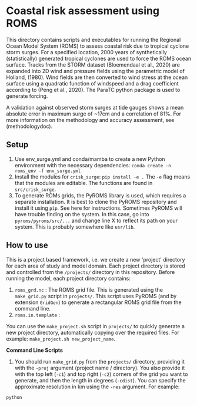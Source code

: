 # Coastal risk assessment using ROMS

This directory contains scripts and executables for running the Regional Ocean Model System (ROMS) to assess coastal risk due to tropical cyclone storm surges. For a specified location, 2000 years of synthetically (statistically) generated tropical cyclones are used to force the ROMS ocean surface. Tracks from the STORM dataset (Bloemendaal et al., 2020) are expanded into 2D wind and pressure fields using the parametric model of Holland, (1980). Wind fields are then converted to wind stress at the ocean surface using a quadratic function of windspeed and a drag coefficient according to (Peng et al., 2020). The ParaTC python package is used to generate forcing.

A validation against observed storm surges at tide gauges shows a mean absolute error in maximum surge of ~17cm and a correlation of 81%. For more information on the methodology and accuracy assessment, see (methodologydoc).

## Setup

1. Use env_surge.yml and conda/mamba to create a new Python environment with the necessary dependencies:
``` conda create -n roms_env -f env_surge.yml ```
2. Install the modules for `crisk_surge`:
``` pip install -e . ```
The `-e` flag means that the modules are editable. The functions are found in `src/crisk_surge`.
3. To generate ROMs grids, the PyROMS library is used, which requires a separate installation. It is best to clone the PyROMS repository and install it using `pip`. See here for instructions. Sometimes PyROMS will have trouble finding <library> on the system. In this case, go into `pyroms/pyroms/src/...` and change line X to reflect its path on your system. This is probably somewhere like `usr/lib`.

## How to use

This is a project based framework, i.e. we create a new 'project' directory for each area of study and model domain. Each project directory is stored and controlled from the `/projects/` directory in this repository. Before running the model, each project directory contains:

1. `roms_grd.nc` : The ROMS grid file. This is generated using the `make_grid.py` script in `projects/`. This script uses PyROMS (and by extension `GridGen`) to generate a rectangular ROMS grid file from the command line. 
3. `roms.in.template` :

You can use the `make_project.sh` script in `projects/` to quickly generate a new project directory, automatically copying over the required files. For example: `make_project.sh new_project_name`.

**Command Line Scripts**

1. You should run `make_grid.py` from the `projects/` directory, providing it with the `-proj` argument (project name / directory). You also provide it with the top left (`-c1`) and top right (`-c2`) corners of the grid you want to generate, and then the length in degrees (`-cdist`). You can specify the approximate resolution in km using the `-res` argument. For example:

```
python 
```
